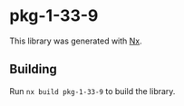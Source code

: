 # pkg-1-33-9

This library was generated with [Nx](https://nx.dev).

## Building

Run `nx build pkg-1-33-9` to build the library.
